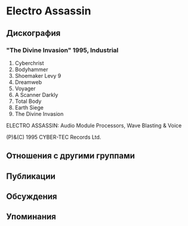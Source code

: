# Electro Assassin



## Дискография

### "The Divine Invasion" 1995, Industrial

1. Cyberchrist
2. Bodyhammer
3. Shoemaker Levy 9
4. Dreamweb
5. Voyager
6. A Scanner Darkly
7. Total Body
8. Earth Siege
9. The Divine Invasion

ELECTRO ASSASSIN: Audio Module 
Processors, Wave Blasting & Voice

(P)&(C) 1995 CYBER-TEC Records Ltd.


## Отношения с другими группами


## Публикации


## Обсуждения


## Упоминания

